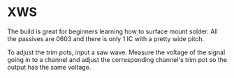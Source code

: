 # XWS

The build is great for beginners learning how to surface mount solder. All the passives are 0603 and there is only 1 IC with a pretty wide pitch.

To adjust the trim pots, input a saw wave. Measure the voltage of the signal going in to a channel and adjust the corresponding channel's trim pot so the output has the same voltage.
